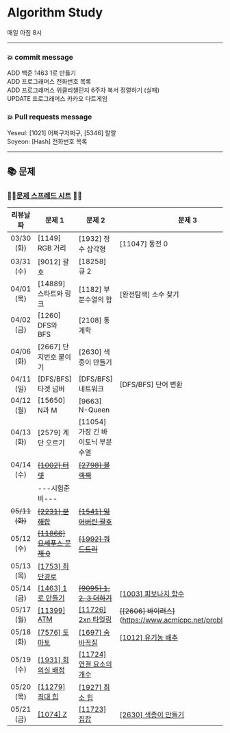 # Algorithm Study
매일 아침 8시

***

### 💥 commit message
	
ADD 백준 1463 1로 만들기   
ADD 프로그래머스 전화번호 목록   
ADD 프로그래머스 위클리챌린지 6주차 복서 정렬하기 (실패)   
UPDATE 프로그래머스 카카오 다트게임   


### 💥 Pull requests message
	
Yeseul: [1021] 어쩌구저쩌구, [5346] 랄랄   
Soyeon: [Hash] 전화번호 목록   
	
***

## 📚 문제
### 🐱‍🐉[문제 스프레드 시트](https://docs.google.com/spreadsheets/d/1qoWdvoblSEbjb1CFT2DrCeq2NUtsRKvMvJZt2Z_AGo8/edit#gid=0) 🐱‍🏍

| 리뷰날짜 | 문제 1 | 문제 2 | 문제 3 |
| :---: | --- | --- | --- |
| 03/30 (화) |  [1149] RGB 거리 | [1932] 정수 삼각형 | [11047] 동전 0 |
| 03/31 (수) |  [9012] 괄호 | [18258] 큐 2 ||
| 04/01 (목) |  [14889] 스타트와 링크 | [1182] 부분수열의 합 | [완전탐색] 소수 찾기 |
| 04/02 (금) |  [1260] DFS와 BFS | [2108] 통계학 ||
| 04/06 (화) |  [2667] 단지번호 붙이기 | [2630] 색종이 만들기 ||
| 04/11 (일) |  [DFS/BFS] 타겟 넘버 | [DFS/BFS] 네트워크 | [DFS/BFS] 단어 변환 |
| 04/12 (월) |  [15650] N과 M | [9663] N-Queen ||
| 04/13 (화) |  [2579] 계단 오르기 | [11054] 가장 긴 바이토닉 부분 수열 ||
| 04/14 (수) |  ~~[[1002] 터렛](https://www.acmicpc.net/problem/1002)~~ | ~~[[2798] 블랙잭](https://www.acmicpc.net/problem/2798)~~ ||
||---시험준비---||
| ~~05/11 (화)~~ |  ~~[[2231] 분해합](https://www.acmicpc.net/problem/2231)~~ | ~~[[1541] 잃어버린 괄호](https://www.acmicpc.net/problem/1541)~~ ||
| 05/12 (수) |  ~~[[11866] 요세푸스 문제 0](https://www.acmicpc.net/problem/11866)~~ | ~~[[1992] 쿼드트리](https://www.acmicpc.net/problem/1992)~~ ||
| 05/13 (목) |  [[1753] 최단경로](https://www.acmicpc.net/problem/1753) |||
| 05/14 (금) |  [[1463] 1로 만들기](https://www.acmicpc.net/problem/1463) | ~~[[9095] 1, 2, 3 더하기](https://www.acmicpc.net/problem/9095)~~ | [[1003] 피보나치 함수](https://www.acmicpc.net/problem/1003) |
| 05/17 (월) |  [[11399] ATM](https://www.acmicpc.net/problem/11399) | [[11726] 2xn 타일링](https://www.acmicpc.net/problem/11726)  | ~~[[2606] 바이러스]~~(https://www.acmicpc.net/problem/2606)  |
| 05/18 (화) | [[7576] 토마토](https://www.acmicpc.net/problem/7576) | [[1697] 숨바꼭질](https://www.acmicpc.net/problem/1697) | [[1012] 유기농 배추](https://www.acmicpc.net/problem/1012)  |
| 05/19 (수) |  [[1931] 회의실 배정](https://www.acmicpc.net/problem/1931) | [[11724] 연결 요소의 개수](https://www.acmicpc.net/problem/11724)  ||
| 05/20 (목) | [[11279] 최대 힙](https://www.acmicpc.net/problem/11279)  | [[1927] 최소 힙](https://www.acmicpc.net/problem/1927)  ||
| 05/21 (금) |  [[1074] Z](https://www.acmicpc.net/problem/1074) |  [[11723] 집합](https://www.acmicpc.net/problem/11723) |  [[2630] 색종이 만들기](https://www.acmicpc.net/problem/2630) |
